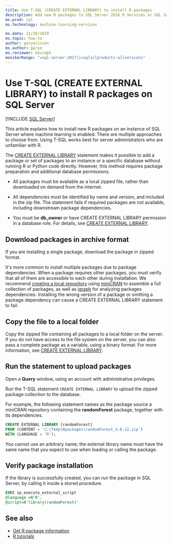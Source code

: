 ```yaml
---
title: Use T-SQL (CREATE EXTERNAL LIBRARY) to install R packages
description: Add new R packages to SQL Server 2016 R Services or SQL Server Machine Learning Services (In-Database).
ms.prod: sql
ms.technology: machine-learning-services

ms.date: 11/20/2019
ms.topic: how-to
author: garyericson
ms.author: garye
ms.reviewer: davidph
monikerRange: "=sql-server-2017||=sqlallproducts-allversions"
---
```


# Use T-SQL (CREATE EXTERNAL LIBRARY) to install R packages on SQL Server
 [!INCLUDE [SQL Server](../../includes/applies-to-version/sqlserver.md)]

This article explains how to install new R packages on an instance of SQL Server where machine learning is enabled. There are multiple approaches to choose from. Using T-SQL works best for server administrators who are unfamiliar with R.

The [CREATE EXTERNAL LIBRARY](https://docs.microsoft.com/sql/t-sql/statements/create-external-library-transact-sql) statement makes it possible to add a package or set of packages to an instance or a specific database without running R or Python code directly. However, this method requires package preparation and additional database permissions.

+ All packages must be available as a local zipped file, rather than downloaded on demand from the internet.

+ All dependencies must be identified by name and version, and included in the zip file. The statement fails if required packages are not available, including downstream package dependencies. 

+ You must be **db_owner** or have CREATE EXTERNAL LIBRARY permission in a database role. For details, see [CREATE EXTERNAL LIBRARY](https://docs.microsoft.com/sql/t-sql/statements/create-external-library-transact-sql).

## Download packages in archive format

If you are installing a single package, download the package in zipped format.

It's more common to install multiple packages due to package dependencies. When a package requires other packages, you must verify that all of them are accessible to each other during installation. We recommend [creating a local repository](create-a-local-package-repository-using-minicran.md) using [miniCRAN](https://andrie.github.io/miniCRAN/) to assemble a full collection of packages, as well as [igraph](https://igraph.org/r/) for analyzing packages dependencies. Installing the wrong version of a package or omitting a package dependency can cause a CREATE EXTERNAL LIBRARY statement to fail. 

## Copy the file to a local folder

Copy the zipped file containing all packages to a local folder on the server. If you do not have access to the file system on the server, you can also pass a complete package as a variable, using a binary format. For more information, see [CREATE EXTERNAL LIBRARY](../../t-sql/statements/create-external-library-transact-sql.md).

## Run the statement to upload packages

Open a **Query** window, using an account with administrative privileges.

Run the T-SQL statement `CREATE EXTERNAL LIBRARY` to upload the zipped package collection to the database.

For example, the following statement names as the package source a miniCRAN repository containing the **randomForest** package, together with its dependencies. 

```sql
CREATE EXTERNAL LIBRARY [randomForest]
FROM (CONTENT = 'C:\Temp\Rpackages\randomForest_4.6-12.zip')
WITH (LANGUAGE = 'R');
```

You cannot use an arbitrary name; the external library name must have the same name that you expect to use when loading or calling the package.

## Verify package installation

If the library is successfully created, you can run the package in SQL Server, by calling it inside a stored procedure.
    
```sql
EXEC sp_execute_external_script
@language =N'R',
@script=N'library(randomForest)'
```

## See also

+ [Get R package information](r-package-information.md)
+ [R tutorials](../tutorials/sql-server-r-tutorials.md)
